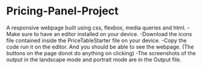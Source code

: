 # Pricing-Panel-Project
A responsive webpage built using css, flexbox, media queries and html.
-Make sure to have an editor installed on your device.
-Download the icons file contained inside the PriceTableStarter file on your device.
-Copy the code run it on the editor.
 And you should be able to see the webpage.
(The buttons on the page donot do anything on clicking)
-The screenshots of the output in the landscape mode and portrait mode are in the Output file.
